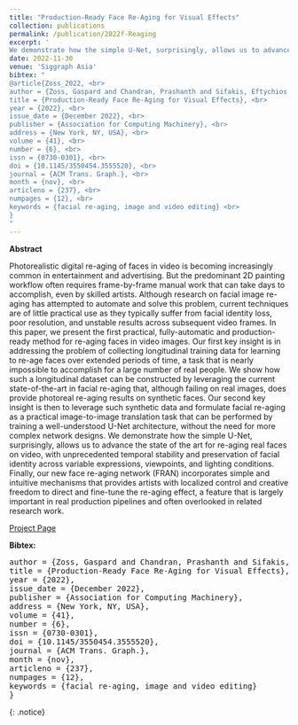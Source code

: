 ```yaml
---
title: "Production-Ready Face Re-Aging for Visual Effects"
collection: publications
permalink: /publication/2022f-Reaging
excerpt: '
We demonstrate how the simple U-Net, surprisingly, allows us to advance the state of the art for re-aging real faces on video, with unprecedented temporal stability and preservation of facial identity across variable expressions, viewpoints, and lighting conditions. [[Project Page]](https://studios.disneyresearch.com/2022/11/30/production-ready-face-re-aging-for-visual-effects/)'
date: 2022-11-30
venue: 'Siggraph Asia'
bibtex: "
@article{Zoss_2022, <br>
author = {Zoss, Gaspard and Chandran, Prashanth and Sifakis, Eftychios <br> and Gross, Markus and Gotardo, Paulo and Bradley, Derek}, <br>
title = {Production-Ready Face Re-Aging for Visual Effects}, <br>
year = {2022}, <br>
issue_date = {December 2022}, <br>
publisher = {Association for Computing Machinery}, <br>
address = {New York, NY, USA}, <br>
volume = {41}, <br>
number = {6}, <br>
issn = {0730-0301}, <br>
doi = {10.1145/3550454.3555520}, <br>
journal = {ACM Trans. Graph.}, <br>
month = {nov}, <br>
articleno = {237}, <br>
numpages = {12}, <br>
keywords = {facial re-aging, image and video editing} <br>
}
"
---
```


**Abstract**
<p>
Photorealistic digital re-aging of faces in video is becoming increasingly common in entertainment and advertising. But the predominant 2D painting workflow often requires frame-by-frame manual work that can take days to accomplish, even by skilled artists. Although research on facial image re-aging has attempted to automate and solve this problem, current techniques are of little practical use as they typically suffer from facial identity loss, poor resolution, and unstable results across subsequent video frames. In this paper, we present the first practical, fully-automatic and production-ready method for re-aging faces in video images. Our first key insight is in addressing the problem of collecting longitudinal training data for learning to re-age faces over extended periods of time, a task that is nearly impossible to accomplish for a large number of real people. We show how such a longitudinal dataset can be constructed by leveraging the current state-of-the-art in facial re-aging that, although failing on real images, does provide photoreal re-aging results on synthetic faces. Our second key insight is then to leverage such synthetic data and formulate facial re-aging as a practical image-to-image translation task that can be performed by training a well-understood U-Net architecture, without the need for more complex network designs. We demonstrate how the simple U-Net, surprisingly, allows us to advance the state of the art for re-aging real faces on video, with unprecedented temporal stability and preservation of facial identity across variable expressions, viewpoints, and lighting conditions. Finally, our new face re-aging network (FRAN) incorporates simple and intuitive mechanisms that provides artists with localized control and creative freedom to direct and fine-tune the re-aging effect, a feature that is largely important in real production pipelines and often overlooked in related research work.
</p>

[Project Page](https://studios.disneyresearch.com/2022/11/30/production-ready-face-re-aging-for-visual-effects/)

**Bibtex:** 
<pre>
author = {Zoss, Gaspard and Chandran, Prashanth and Sifakis, Eftychios and Gross, Markus and Gotardo, Paulo and Bradley, Derek},
title = {Production-Ready Face Re-Aging for Visual Effects},
year = {2022}, 
issue_date = {December 2022}, 
publisher = {Association for Computing Machinery}, 
address = {New York, NY, USA},
volume = {41},
number = {6}, 
issn = {0730-0301}, 
doi = {10.1145/3550454.3555520}, 
journal = {ACM Trans. Graph.}, 
month = {nov}, 
articleno = {237}, 
numpages = {12}, 
keywords = {facial re-aging, image and video editing} 
}
</pre>
{: .notice}